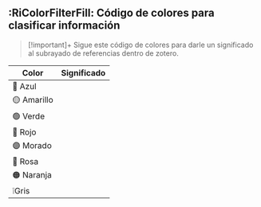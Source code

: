 ## :RiColorFilterFill: Código de colores para clasificar información

> [!important]+ 
> Sigue este código de colores para darle un significado al subrayado de referencias dentro de zotero.

| **Color**   | **Significado** |
| ----------- | --------------- |
| 🔵 Azul     |                 |
| 🟡 Amarillo |                 |
| 🟢 Verde    |                 |
| 🔴 Rojo     |                 |
| 🟣 Morado   |                 |
| 🐖 Rosa     |                 |
| 🟠 Naranja  |                 |
| ❕Gris       |                 |
